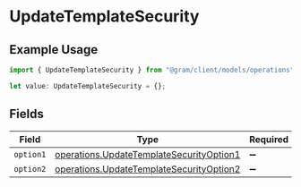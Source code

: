 # UpdateTemplateSecurity

## Example Usage

```typescript
import { UpdateTemplateSecurity } from "@gram/client/models/operations";

let value: UpdateTemplateSecurity = {};
```

## Fields

| Field                                                                                                | Type                                                                                                 | Required                                                                                             | Description                                                                                          |
| ---------------------------------------------------------------------------------------------------- | ---------------------------------------------------------------------------------------------------- | ---------------------------------------------------------------------------------------------------- | ---------------------------------------------------------------------------------------------------- |
| `option1`                                                                                            | [operations.UpdateTemplateSecurityOption1](../../models/operations/updatetemplatesecurityoption1.md) | :heavy_minus_sign:                                                                                   | N/A                                                                                                  |
| `option2`                                                                                            | [operations.UpdateTemplateSecurityOption2](../../models/operations/updatetemplatesecurityoption2.md) | :heavy_minus_sign:                                                                                   | N/A                                                                                                  |